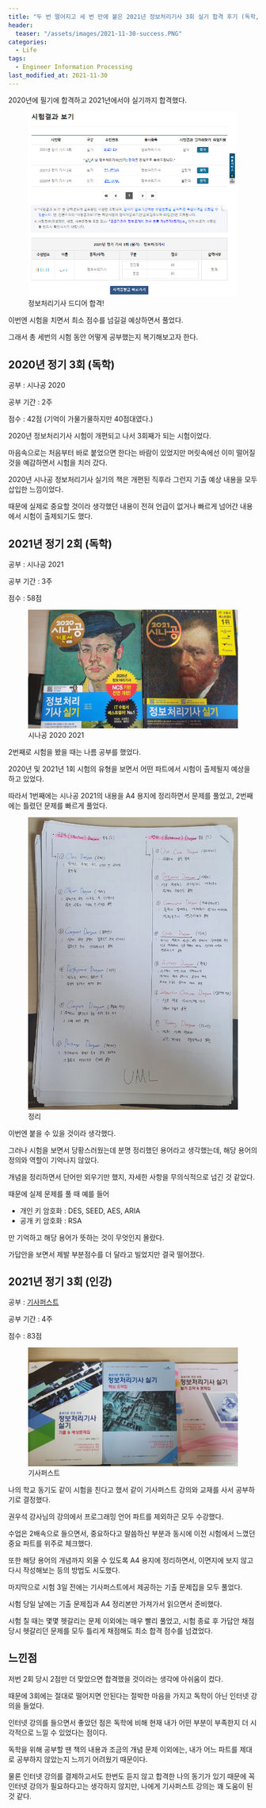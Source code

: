 ```yaml
---
title: "두 번 떨어지고 세 번 만에 붙은 2021년 정보처리기사 3회 실기 합격 후기 (독학,인강)"
header:
  teaser: "/assets/images/2021-11-30-success.PNG"
categories:
  - Life
tags: 
  - Engineer Information Processing
last_modified_at: 2021-11-30
---
```


2020년에 필기에 합격하고 2021년에서야 실기까지 합격했다.

<figure class="align-center">
  <a href="/assets/images/2021-11-30-success.PNG"><img src="/assets/images/2021-11-30-success.PNG"></a>
  <figcaption>정보처리기사 드디어 합격!</figcaption>
</figure>

이번엔 시험을 치면서 최소 점수를 넘길걸 예상하면서 풀었다.

그래서 총 세번의 시험 동안 어떻게 공부했는지 복기해보고자 한다.

## 2020년 정기 3회 (독학)

공부 : 시나공 2020

공부 기간 : 2주

점수 : 42점 (기억이 가물가물하지만 40점대였다.)

2020년 정보처리기사 시험이 개편되고 나서 3회째가 되는 시험이었다.

마음속으로는 처음부터 바로 붙었으면 한다는 바람이 있었지만 머릿속에선 이미 떨어질 것을 예감하면서 시험을 치러 갔다.

2020년 시나공 정보처리기사 실기의 책은 개편된 직후라 그런지 기출 예상 내용을 모두 삽입한 느낌이었다.

때문에 실제로 중요할 것이라 생각했던 내용이 전혀 언급이 없거나 빠르게 넘어간 내용에서 시험이 출제되기도 했다.

## 2021년 정기 2회 (독학)

공부 : 시나공 2021

공부 기간 : 3주

점수 : 58점

<figure class="align-center">
  <a href="/assets/images/2021-11-30-sinagong.jpg"><img src="/assets/images/2021-11-30-sinagong.jpg"></a>
  <figcaption>시나공 2020 2021</figcaption>
</figure>

2번째로 시험을 봤을 때는 나름 공부를 했었다.

2020년 및 2021년 1회 시험의 유형을 보면서 어떤 파트에서 시험이 출제될지 예상을 하고 있었다.

따라서 1번째에는 시나공 2021의 내용을 A4 용지에 정리하면서 문제를 풀었고, 2번째에는 틀렸던 문제를 빠르게 풀었다.

<figure class="align-center">
  <a href="/assets/images/2021-11-30-firstMemo.jpg"><img src="/assets/images/2021-11-30-firstMemo.jpg"></a>
  <figcaption>정리</figcaption>
</figure>

이번엔 붙을 수 있을 것이라 생각했다.

그러나 시험을 보면서 당황스러웠는데 분명 정리했던 용어라고 생각했는데, 해당 용어의 정의와 역할이 기억나지 않았다.

개념을 정리하면서 단어만 외우기만 했지, 자세한 사항을 무의식적으로 넘긴 것 같았다.

때문에 실제 문제를 풀 때 예를 들어

   * 개인 키 암호화 : DES, SEED, AES, ARIA
   * 공개 키 암호화 : RSA

만 기억하고 해당 용어가 뜻하는 것이 무엇인지 몰랐다.

가답안을 보면서 제발 부분점수를 더 달라고 빌었지만 결국 떨어졌다.

## 2021년 정기 3회 (인강)

공부 : [기사퍼스트](http://www.gisafirst.com/main/main.html)

공부 기간 : 4주

점수 : 83점

<figure class="align-center">
  <a href="/assets/images/2021-11-30-gisa.jpg"><img src="/assets/images/2021-11-30-gisa.jpg"></a>
  <figcaption>기사퍼스트</figcaption>
</figure>

나의 학교 동기도 같이 시험을 친다고 했서 같이 기사퍼스트 강의와 교재를 사서 공부하기로 결정했다.

권우석 강사님의 강의에서 프로그래밍 언어 파트를 제외하곤 모두 수강했다.

수업은 2배속으로 들으면서, 중요하다고 말씀하신 부분과 동시에 이전 시험에서 느꼈던 중요 파트를 위주로 체크했다.

또한 해당 용어의 개념까지 외울 수 있도록 A4 용지에 정리하면서, 이면지에 보지 않고 다시 작성해보는 등의 방법도 시도했다.

마지막으로 시험 3일 전에는 기사퍼스트에서 제공하는 기출 문제집을 모두 풀었다.

시험 당일 날에는 기출 문제집과 A4 정리본만 가져가서 읽으면서 준비했다.

시험 칠 때는 몇몇 헷갈리는 문제 이외에는 매우 빨리 풀었고, 시험 종료 후 가답안 채점 당시 헷갈리던 문제를 모두 틀리게 채점해도 최소 합격 점수를 넘겼었다.

## 느낀점

저번 2회 당시 2점만 더 맞았으면 합격했을 것이라는 생각에 아쉬움이 컸다.

때문에 3회에는 절대로 떨어지면 안된다는 절박한 마음을 가지고 독학이 아닌 인터넷 강의을 들었다.

인터넷 강의를 들으면서 좋았던 점은 독학에 비해 현재 내가 어떤 부분이 부족한지 더 시각적으로 느낄 수 있었다는 점이다.

독학을 위해 공부할 땐 책의 내용과 조금의 개념 문제 이외에는, 내가 어느 파트를 제대로 공부하지 않았는지 느끼기 어려웠기 때문이다.

물론 인터넷 강의를 결제하고서도 한번도 듣지 않고 합격한 나의 동기가 있기 때문에 꼭 인터넷 강의가 필요하다고는 생각하지 않지만, 나에게 기사퍼스트 강의는 꽤 도움이 된 것 같다.